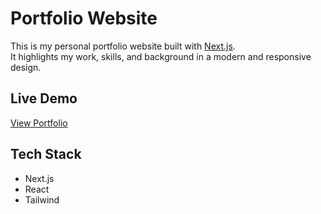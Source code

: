# Portfolio Website

This is my personal portfolio website built with [Next.js](https://nextjs.org/).  
It highlights my work, skills, and background in a modern and responsive design.

## Live Demo
[View Portfolio](https://placeholder.com)

## Tech Stack
- Next.js
- React
- Tailwind
